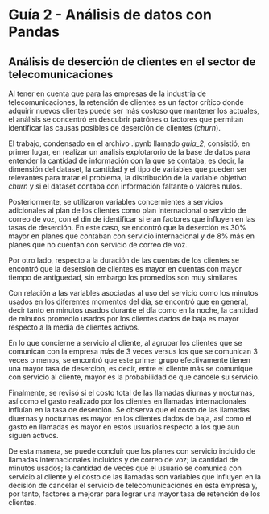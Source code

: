 # **Guía 2 - Análisis de datos con Pandas**

## Análisis de deserción de clientes en el sector de telecomunicaciones

Al tener en cuenta que para las empresas de la industria de telecomunicaciones, la retención de clientes es un factor crítico donde adquirir nuevos clientes puede ser más costoso que mantener los actuales, el análisis se concentró en descubrir patrónes o factores que permitan identificar las causas posibles de deserción de clientes (*churn*).

El trabajo, condensado en el archivo .ipynb llamado *guia_2*, consistió, en primer lugar, en realizar un análisis explotarorio de la base de datos para entender la cantidad de información con la que se contaba, es decir, la dimensión del dataset, la cantidad y el tipo de variables que pueden ser relevantes para tratar el problema, la distribución de la variable objetivo *churn* y si el dataset contaba con información faltante o valores nulos.

Posteriormente, se utilizaron variables concernientes a servicios adicionales al plan de los clientes como plan internacional o servicio de correo de voz, con el din de identificar si eran factores que influyen en las tasas de deserción. En este caso, se encontró que la deserción es 30% mayor en planes que contaban con servicio internacional y de 8% más en planes que no cuentan con servicio de correo de voz.

Por otro lado, respecto a la duración de las cuentas de los clientes se encontró que la desersion de clientes es mayor en cuentas con mayor tiempo de antiguedad, sin embargo los promedios son muy similares.

Con relación a las variables asociadas al uso del servicio como los minutos usados en los diferentes momentos del día, se encontró que en general, decir tanto en minutos usados durante el día como en la noche, la cantidad de minutos promedio usados por los clientes dados de baja es mayor respecto a la media de clientes activos.

En lo que concierne a servicio al cliente, al agrupar los clientes que se comunican con la empresa más de 3 veces versus los que se comunican 3 veces o menos, se encontró que este primer grupo efectivamente tienen una mayor tasa de desercion, es decir, entre el cliente más se comunique con servicio al cliente, mayor es la probabilidad de que cancele su servicio.

Finalmente, se revisó si el costo total de las llamadas diurnas y nocturnas, así como el gasto realizado por los clientes en llamadas internacionales influían en la tasa de deserción. Se observa que el costo de las llamadas diuernas y nocturnas es mayor en los clientes dados de baja, así como el gasto en llamadas es mayor en estos usuarios respecto a los que aun siguen activos.

De esta manera, se puede concluir que los planes con servicio incluido de llamadas internacionales incluidos y de correo de voz; la cantidad de minutos usados; la cantidad de veces que el usuario se comunica con servicio al cliente y el costo de las llamadas son variables que influyen en la decisión de cancelar el servicio de telecomunicaciones en esta empresa y, por tanto, factores a mejorar para lograr una mayor tasa de retención de los clientes.



